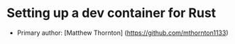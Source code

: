 # Setting up a dev container for Rust

* Primary author: [Matthew Thornton] (https://github.com/mthornton1133)